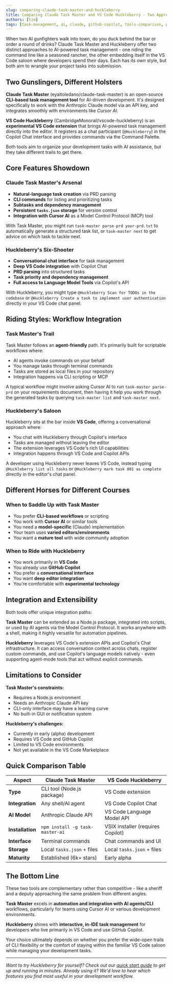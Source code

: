 ```yaml
---
slug: comparing-claude-task-master-and-huckleberry
title: Comparing Claude Task Master and VS Code Huckleberry - Two Approaches to AI Task Management
authors: [tim]
tags: [task-management, ai, claude, github-copilot, tools-comparison, productivity]
---
```


When two AI gunfighters walk into town, do you duck behind the bar or order a round of drinks? Claude Task Master and Huckleberry offer two distinct approaches to AI-powered task management - one riding the command line like a seasoned rancher, the other embedding itself in the VS Code saloon where developers spend their days. Each has its own style, but both aim to wrangle your project tasks into submission.

<!-- truncate -->

## Two Gunslingers, Different Holsters

**Claude Task Master** (eyaltoledano/claude-task-master) is an open-source **CLI-based task management tool** for AI-driven development. It's designed specifically to work with the Anthropic Claude model via an API key, and integrates smoothly with environments like *Cursor AI*.

**VS Code Huckleberry** (CambridgeMonorail/vscode-huckleberry) is an **experimental VS Code extension** that brings AI-powered task management directly into the editor. It registers as a chat participant (`@Huckleberry`) in the Copilot Chat interface and provides commands via the Command Palette.

Both tools aim to organize your development tasks with AI assistance, but they take different trails to get there.

## Core Features Showdown

### Claude Task Master's Arsenal

- **Natural-language task creation** via PRD parsing
- **CLI commands** for listing and prioritizing tasks
- **Subtasks and dependency management**
- **Persistent `tasks.json` storage** for version control
- **Integration with Cursor AI** as a Model Control Protocol (MCP) tool

With Task Master, you might run `task-master parse-prd your-prd.txt` to automatically generate a structured task list, or `task-master next` to get advice on which task to tackle next.

### Huckleberry's Six-Shooter

- **Conversational chat interface** for task management
- **Deep VS Code integration** with Copilot Chat
- **PRD parsing** into structured tasks
- **Task priority and dependency management**
- **Full access to Language Model Tools** via Copilot's API

With Huckleberry, you might type `@Huckleberry Scan for TODOs in the codebase` or `@Huckleberry Create a task to implement user authentication` directly in your VS Code chat panel.

## Riding Styles: Workflow Integration

### Task Master's Trail

Task Master follows an **agent-friendly** path. It's primarily built for scriptable workflows where:

- AI agents invoke commands on your behalf
- You manage tasks through terminal commands
- Tasks are stored as local files in your repository
- Integration happens via CLI scripting or MCP

A typical workflow might involve asking Cursor AI to run `task-master parse-prd` on your requirements document, then having it help you work through the generated tasks by querying `task-master list` and `task-master next`.

### Huckleberry's Saloon

Huckleberry sits at the bar inside **VS Code**, offering a conversational approach where:

- You chat with Huckleberry through Copilot's interface
- Tasks are managed without leaving the editor
- The extension leverages VS Code's rich UI capabilities
- Integration happens through VS Code and Copilot APIs

A developer using Huckleberry never leaves VS Code, instead typing `@Huckleberry list all tasks` or `@Huckleberry mark task 001 as complete` directly in the editor's chat panel.

## Different Horses for Different Courses

### When to Saddle Up with Task Master

- You prefer **CLI-based workflows** or scripting
- You work with **Cursor AI** or similar tools
- You need a **model-specific** (Claude) implementation
- Your team uses **varied editors/environments**
- You want a **mature tool** with wide community adoption

### When to Ride with Huckleberry

- You work primarily in **VS Code**
- You already use **GitHub Copilot**
- You prefer a **conversational interface**
- You want **deep editor integration**
- You're comfortable with **experimental technology**

## Integration and Extensibility

Both tools offer unique integration paths:

**Task Master** can be extended as a Node.js package, integrated into scripts, or used by AI agents via the Model Control Protocol. It works anywhere with a shell, making it highly versatile for automation pipelines.

**Huckleberry** leverages VS Code's extension APIs and Copilot's Chat infrastructure. It can access conversation context across chats, register custom commands, and use Copilot's language models natively - even supporting agent-mode tools that act without explicit commands.

## Limitations to Consider

**Task Master's constraints:**
- Requires a Node.js environment
- Needs an Anthropic Claude API key
- CLI-only interface may have a learning curve
- No built-in GUI or notification system

**Huckleberry's challenges:**
- Currently in early (alpha) development
- Requires VS Code and GitHub Copilot
- Limited to VS Code environments
- Not yet available in the VS Code Marketplace

## Quick Comparison Table

| Aspect | Claude Task Master | VS Code Huckleberry |
|--------|-------------------|---------------------|
| **Type** | CLI tool (Node.js package) | VS Code extension |
| **Integration** | Any shell/AI agent | VS Code Copilot Chat |
| **AI Model** | Anthropic Claude API | VS Code Language Model API |
| **Installation** | `npm install -g task-master-ai` | VSIX installer (requires Copilot) |
| **Interface** | Terminal commands | Chat commands and UI |
| **Storage** | Local `tasks.json` + files | Local `tasks.json` + files |
| **Maturity** | Established (6k+ stars) | Early alpha |

## The Bottom Line

These two tools are complementary rather than competitive - like a sheriff and a deputy approaching the same problem from different angles.

**Task Master** excels in **automation and integration with AI agents/CLI** workflows, particularly for teams using Cursor AI or various development environments.

**Huckleberry** shines with **interactive, in-IDE task management** for developers who live primarily in VS Code and use GitHub Copilot.

Your choice ultimately depends on whether you prefer the wide-open trails of CLI flexibility or the comfort of staying within the familiar VS Code saloon while managing your development tasks.

---

*Want to try Huckleberry for yourself? Check out our [quick start guide](https://cambridgemonorail.github.io/vscode-huckleberry/quick-start) to get up and running in minutes. Already using it? We'd love to hear which features you find most useful in your development workflow.*